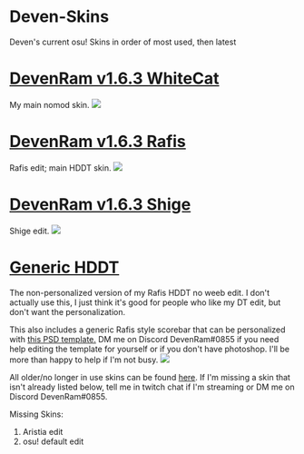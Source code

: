 # Deven-Skins
Deven's current osu! Skins in order of most used, then latest

# [DevenRam v1.6.3 WhiteCat](https://drive.google.com/uc?export=download&id=1XFJ1L14FAFSqLWy5ezJwpBizuEC8am3l)
My main nomod skin.
![](https://osu.ppy.sh/ss/15415652/dfb1)

# [DevenRam v1.6.3 Rafis](https://drive.google.com/uc?export=download&id=14fhcQ8-9ehcb0tcx_o2CPBcPLpQJxCVo)
Rafis edit; main HDDT skin.
![](https://osu.ppy.sh/ss/15180097/d712)

# [DevenRam v1.6.3 Shige](https://drive.google.com/uc?export=download&id=1KxFhB1uOKEbq5gJYHhaOgbKHaSRo4S8x)
Shige edit.
![](https://osu.ppy.sh/ss/15118197/199d)

# [Generic HDDT](https://drive.google.com/uc?export=download&id=1FaAFZQozLmhfTD9uQW0CvIgv7p3-T9fH)
The non-personalized version of my Rafis HDDT no weeb edit.  I don't actually use this, I just think it's good for people who like my DT edit, but don't want the personalization.

This also includes a generic Rafis style scorebar that can be personalized with [this PSD template.](https://drive.google.com/uc?export=download&id=1b934NqrD43_Ifdo9wAi8a_d3gUy9i1kh) DM me on Discord DevenRam#0855 if you need help editing the template for yourself or if you don't have photoshop.  I'll be more than happy to help if I'm not busy.
![](https://osu.ppy.sh/ss/15180085/ea3d)

All older/no longer in use skins can be found [here](https://github.com/DevenRam/Deven-Skins-Old/blob/master/README.md).  If I'm missing a skin that isn't already listed below, tell me in twitch chat if I'm streaming or DM me on Discord DevenRam#0855.

Missing Skins:
1. Aristia edit
2. osu! default edit
